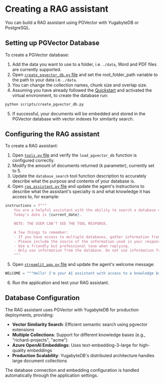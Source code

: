 # Creating a RAG assistant

You can build a RAG assistant using PGVector with YugabyteDB or PostgreSQL.

## Setting up PGVector Database

To create a PGVector database:

1. Add the data you want to use to a folder, i.e. `./data`, Word and PDF files are currently supported.
2. Open [`create_pgvector_db.py` file](../scripts/create_pgvector_db.py) and set the root_folder_path variable to the path to your data i.e. `./data`.
3. You can change the collection names, chunk size and overlap size.
4. Assuming you have already followed the [Quickstart](#quickstart) and activated the virtual environment, to create the database run:

```sh
python scripts/create_pgvector_db.py
```

5. If successful, your documents will be embedded and stored in the PGVector database with vector indexes for similarity search.

## Configuring the RAG assistant

To create a RAG assistant:
1. Open [`tools.py` file](../src/agents/tools.py) and verify the `load_pgvector_db` function is configured correctly.
2. Modify the amount of documents returned (k parameter), currently set to 5.
3. Update the `database_search` tool function description to accurately describe what the purpose and contents of your database is.
4. Open [`rag_assistant.py` file](../src/agents/rag_assistant.py) and update the agent's instructions to describe what the assistant's specialty is and what knowledge it has access to, for example:

```python
instructions = f"""
    You are a helpful assistant with the ability to search a database containing information on various projects and technical documentation.
    Today's date is {current_date}.

    NOTE: THE USER CAN'T SEE THE TOOL RESPONSE.

    A few things to remember:
    - If you have access to multiple databases, gather information from a diverse range of sources before crafting your response.
    - Please include the source of the information used in your response.
    - Use a friendly but professional tone when replying.
    - Only use information from the database. Do not use information from outside sources.
    """
```

5. Open [`streamlit_app.py` file](../src/streamlit_app.py) and update the agent's welcome message:

```python
WELCOME = """Hello! I'm your AI assistant with access to a knowledge base of projects and technical documentation. Ask me anything!"""
```

6. Run the application and test your RAG assistant.

## Database Configuration

The RAG assistant uses PGVector with YugabyteDB for production deployments, providing:

- **Vector Similarity Search**: Efficient semantic search using pgvector extensions
- **Multiple Collections**: Support for different knowledge bases (e.g., "richard-projects", "acme")
- **Azure OpenAI Embeddings**: Uses text-embedding-3-large for high-quality embeddings
- **Production Scalability**: YugabyteDB's distributed architecture handles large document collections

The database connection and embedding configuration is handled automatically through the application settings.

